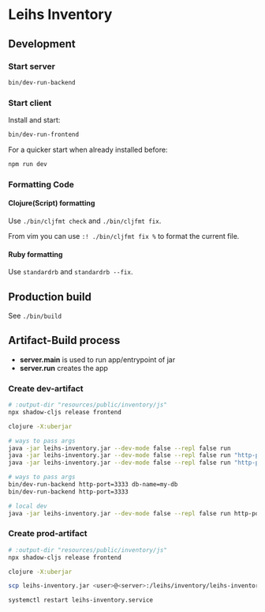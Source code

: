 # Leihs Inventory

## Development

### Start server

```sh
bin/dev-run-backend
```

### Start client

Install and start:

```sh
bin/dev-run-frontend
```

For a quicker start when already installed before:

```sh
npm run dev
```

### Formatting Code

#### Clojure(Script) formatting

Use `./bin/cljfmt check` and `./bin/cljfmt fix`.

From vim you can use `:! ./bin/cljfmt fix %` to format the current file.

#### Ruby formatting

Use `standardrb` and `standardrb --fix`.

## Production build

See `./bin/build`

## Artifact-Build process

- **server.main** is used to run app/entrypoint of jar
- **server.run** creates the app

### Create dev-artifact

```bash
# :output-dir "resources/public/inventory/js"
npx shadow-cljs release frontend

clojure -X:uberjar

# ways to pass args
java -jar leihs-inventory.jar --dev-mode false --repl false run
java -jar leihs-inventory.jar --dev-mode false --repl false run "http-port=3331"
java -jar leihs-inventory.jar --dev-mode false --repl false run "http-port=3250 db-port=5415"

# ways to pass args
bin/dev-run-backend http-port=3333 db-name=my-db
bin/dev-run-backend http-port=3333

# local dev
java -jar leihs-inventory.jar --dev-mode false --repl false run http-port=3250 db-port=5415 db-user=leihs db-password=leihs
```

### Create prod-artifact

```bash
# :output-dir "resources/public/inventory/js"
npx shadow-cljs release frontend

clojure -X:uberjar

scp leihs-inventory.jar <user>@<server>:/leihs/inventory/leihs-inventory.jar

systemctl restart leihs-inventory.service
```
